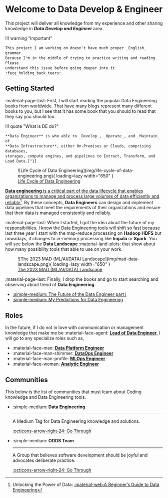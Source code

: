 # Welcome to **Data Develop & Engineer**

This project will deliver all knowledge from my experience and other sharing
knowledge in **_Data Develop and Engineer_** area.

!!! warning "Important"

    This project I am working on doesn't have much proper _English_ grammar.
    Because I'm in the middle of trying to practice writing and reading. Please
    understand this issue before going deeper into it :face_holding_back_tears:

## Getting Started

:material-page-last: First, I will start reading the popular Data Engineering books from worldwide. That
have many blogs represent many different books to you, but I see that it has some
book that you should to read that they say you should too.

!!! quote "What is DE do?"

    **Data Engineer** is who able to _Develop_, _Operate_, and _Maintain_ of
    **Data Infrastructure**, either On-Premises or Clouds, comprising databases,
    storages, compute engines, and pipelines to Extract, Transform, and Load Data.[^1]

<figure markdown="span">
  ![Life Cycle of Data Engineering](img/life-cycle-of-data-engineering.png){ loading=lazy width="650" }
  <figcaption><a href="https://www.techment.com/unlocking-the-power-of-data-a-beginners-guide-to-data-engineering/">Life Cycle of Data Engineering</a></figcaption>
</figure>

<u>**Data engineering** is a critical part of the data lifecycle that enables organizations
to manage and process large volumes of data efficiently and reliably</u>[^3].
By these concepts, **Data Engineers** can design and implement data pipelines
that meet the requirements of their organizations and ensure that their data is
managed consistently and reliably.

:material-page-last: When I started, I got the idea about the future of my responsibilities.
I know the Data Engineering tools will shift so fast because last three year I
start with the map-reduce processing on **Hadoop HDFS** but nowadays, it changes
to in-memory processing like **Impala** or **Spark**.
You will see below the **Data Landscape** :material-land-plots: that show about how
many possibility tools that able to use on your work.

<figure markdown="span">
  ![The 2023 MAD (ML/AI/DATA) Landscape](img/mad-data-landscape.png){ loading=lazy width="650" }
  <figcaption><a href="https://mad.firstmark.com/">The 2023 MAD (ML/AI/DATA) Landscape</a></figcaption>
</figure>

:material-page-last: Finally, I drop the books and go to start searching and
observing about trend of **Data Engineering**.

- [:simple-medium: The Future of the Data Engineer part I](https://medium.com/@AnalyticsAtMeta/the-future-of-the-data-engineer-part-i-32bd125465be)
- [:simple-medium: My Predictions for Data Engineering](https://medium.com/art-of-data-engineering/my-predictions-for-data-engineering-in-2024-0723fa7a6e04)

## Roles

In the future, if I do not in love with communication or management knowledge
that make me be :material-face-agent: [**Lead of Data Engineer**](roles/lead_data_engineer/index.md),
I will go to any specialize roles such as,

<div class="grid cards" markdown>

- :material-face-man: [**Data Platform Engineer**](roles/data_platform_engineer/index.md)
- :material-face-man-shimmer: [**DataOps Engineer**](roles/dataops_engineer/index.md)
- :material-face-man-profile: [**MLOps Engineer**](roles/mlops_engineer/index.md)
- :material-face-woman: [**Analytic Engineer**](roles/analytic_engineer/index.md)

</div>

## Communities

This below is the list of communities that must learn about Coding knowledge and
Data Engineering tools.

<div class="grid cards" markdown>

-   :simple-medium: **Data Engineering**

    ---
    A Medium Tag for Data Engineering knowledge and solutions.

    [:octicons-arrow-right-24: Go Through](https://medium.com/tag/data-engineering)

-   :simple-medium: **ODDS Team**

    ---
    A Group that believes software development should be joyful and advocates
    deliberate practice.

    [:octicons-arrow-right-24: Go Through](https://medium.com/tag/data-engineering)

</div>

[^1]: Information of this quote reference from [:simple-medium: What is Data Engineering?](https://medium.com/codex/what-is-data-engineering-407bcf860baf)
[^2]: [:material-land-plots: The 2023 MAD (ML/AI/DATA) Landscape](https://mad.firstmark.com/)
[^3]: Unlocking the Power of Data: [:material-web:A Beginner’s Guide to Data Engineering](https://www.techment.com/unlocking-the-power-of-data-a-beginners-guide-to-data-engineering/)
